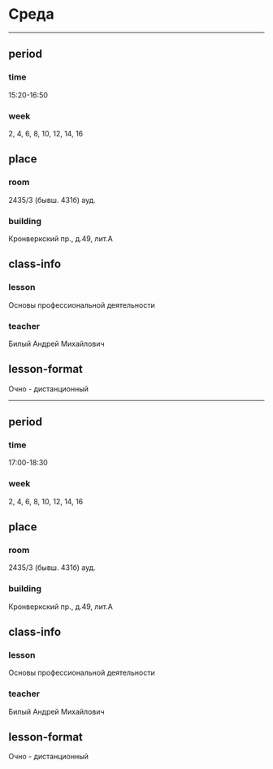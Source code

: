 # Среда

------
## period
### time
15:20-16:50
### week
2, 4, 6, 8, 10, 12, 14, 16
## place
### room
2435/3 (бывш. 431б) ауд.
### building    
Кронверкский пр., д.49, лит.А
## class-info
### lesson
Основы профессиональной деятельности
### teacher
Билый Андрей Михайлович
## lesson-format
Очно - дистанционный

------
## period
### time
17:00-18:30
### week
2, 4, 6, 8, 10, 12, 14, 16
## place
### room
2435/3 (бывш. 431б) ауд.
### building
Кронверкский пр., д.49, лит.А
## class-info
### lesson
Основы профессиональной деятельности
### teacher
Билый Андрей Михайлович
## lesson-format
Очно - дистанционный
